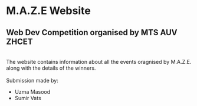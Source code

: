 # M.A.Z.E Website

## Web Dev Competition organised by MTS AUV ZHCET
<br/>
The website contains information about all the events oragnised by M.A.Z.E. along with the details of the winners.
<br/>

<br/>
Submission made by:
<ul>
<li>Uzma Masood</li>
<li>Sumir Vats</li>
</ul>

